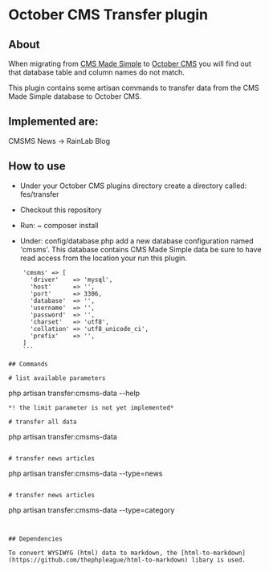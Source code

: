 # October CMS Transfer plugin

## About

When migrating from [CMS Made Simple](http://cmsmadesimple.org) to [October CMS](http://octobercms.com) you will find out that database table and column names do not match.

This plugin contains some artisan commands to transfer data from the CMS Made Simple database to October CMS.

## Implemented are:

CMSMS News -> RainLab Blog

## How to use

- Under your October CMS plugins directory create a directory called: fes/transfer
- Checkout this repository
- Run: ~ composer install

- Under: config/database.php add a new database configuration named 'cmsms'. This database contains CMS Made Simple data be sure to have read access from the location your run this plugin.

```
    'cmsms' => [
      'driver'    => 'mysql',
      'host'      => '',
      'port'      => 3306,
      'database'  => '',
      'username'  => '',
      'password'  => '',
      'charset'   => 'utf8',
      'collation' => 'utf8_unicode_ci',
      'prefix'    => '',
    ]
    ```

## Commands

# list available parameters

```
php artisan transfer:cmsms-data --help
```
*! the limit parameter is not yet implemented*

# transfer all data

```
php artisan transfer:cmsms-data 
```

# transfer news articles

```
php artisan transfer:cmsms-data --type=news
```

# transfer news articles

```
php artisan transfer:cmsms-data --type=category
```


## Dependencies

To convert WYSIWYG (html) data to markdown, the [html-to-markdown](https://github.com/thephpleague/html-to-markdown) libary is used. 


